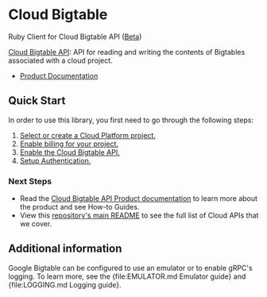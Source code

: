 # Cloud Bigtable

Ruby Client for Cloud Bigtable API ([Beta](https://github.com/googleapis/google-cloud-ruby#versioning))

[Cloud Bigtable API][Product Documentation]:
API for reading and writing the contents of Bigtables associated with a
cloud project.
- [Product Documentation][]

## Quick Start
In order to use this library, you first need to go through the following
steps:

1. [Select or create a Cloud Platform project.](https://console.cloud.google.com/project)
2. [Enable billing for your project.](https://cloud.google.com/billing/docs/how-to/modify-project#enable_billing_for_a_project)
3. [Enable the Cloud Bigtable API.](https://console.cloud.google.com/apis/library/bigtable.googleapis.com)
4. [Setup Authentication.](https://googleapis.dev/ruby/google-cloud-bigtable/latest/file.AUTHENTICATION.html)

### Next Steps
- Read the [Cloud Bigtable API Product documentation][Product Documentation]
  to learn more about the product and see How-to Guides.
- View this [repository's main README](https://github.com/googleapis/google-cloud-ruby/blob/master/README.md)
  to see the full list of Cloud APIs that we cover.

## Additional information

Google Bigtable can be configured to use an emulator or to enable gRPC's
logging. To learn more, see the {file:EMULATOR.md Emulator guide} and
{file:LOGGING.md Logging guide}.

[Product Documentation]: https://cloud.google.com/bigtable
